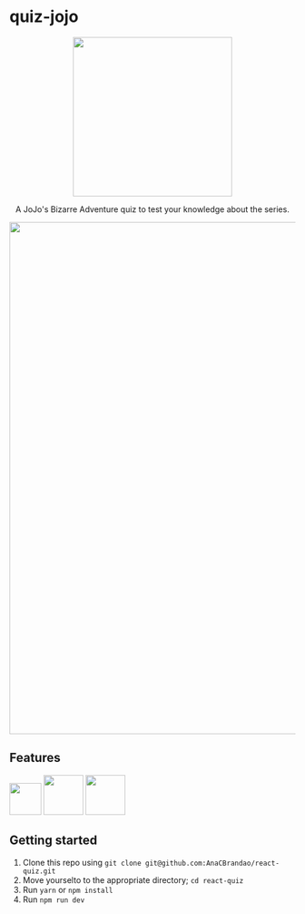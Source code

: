 # quiz-jojo

<div align="center">
  <img width="280px" src="https://upload.wikimedia.org/wikipedia/commons/6/6e/JoJo%27s_Bizarre_Adventure_logo.png"/>
</div>
<div align="center">
  <p>A JoJo's Bizarre Adventure quiz to test your knowledge about the series.</p>
  <img width="900px" src=""/>
</div>

## Features
<div>
  <img width="56px" src="https://cdn-icons-png.flaticon.com/512/732/732212.png"/>
  <img width="70px" src="https://cdn-icons-png.flaticon.com/512/5968/5968242.png"/>
  <img width="70px" src="https://cdn.iconscout.com/icon/free/png-256/javascript-2038874-1720087.png"/>
</div>

## Getting started

1. Clone this repo using `git clone git@github.com:AnaCBrandao/react-quiz.git`
2. Move yourselto to the appropriate directory; `cd react-quiz`
3. Run `yarn` or `npm install`
4. Run `npm run dev`
